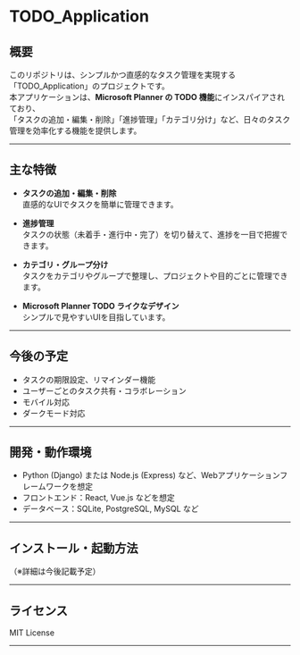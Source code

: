 # TODO_Application

## 概要

このリポジトリは、シンプルかつ直感的なタスク管理を実現する「TODO_Application」のプロジェクトです。  
本アプリケーションは、**Microsoft Planner の TODO 機能**にインスパイアされており、  
「タスクの追加・編集・削除」「進捗管理」「カテゴリ分け」など、日々のタスク管理を効率化する機能を提供します。

---

## 主な特徴

- **タスクの追加・編集・削除**  
  直感的なUIでタスクを簡単に管理できます。

- **進捗管理**  
  タスクの状態（未着手・進行中・完了）を切り替えて、進捗を一目で把握できます。

- **カテゴリ・グループ分け**  
  タスクをカテゴリやグループで整理し、プロジェクトや目的ごとに管理できます。

- **Microsoft Planner TODO ライクなデザイン**  
  シンプルで見やすいUIを目指しています。

---

## 今後の予定

- タスクの期限設定、リマインダー機能
- ユーザーごとのタスク共有・コラボレーション
- モバイル対応
- ダークモード対応

---

## 開発・動作環境

- Python (Django) または Node.js (Express) など、Webアプリケーションフレームワークを想定
- フロントエンド：React, Vue.js などを想定
- データベース：SQLite, PostgreSQL, MySQL など

---

## インストール・起動方法

（※詳細は今後記載予定）

---

## ライセンス

MIT License

---
